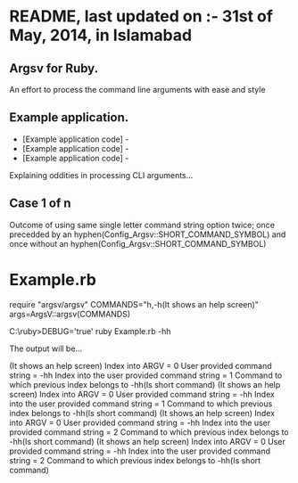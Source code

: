 # README, last updated on :- 31st of May, 2014, in Islamabad

Argsv for Ruby.
------------------
An effort to process the command line arguments with ease and style

Example application.
-----------------------
- [Example application code] -
- [Example application code] -
- [Example application code] -




Explaining oddities in processing CLI arguments...

Case 1 of n
------------
Outcome of using same single letter command string option twice; once precedded by an hyphen(Config_Argsv::SHORT_COMMAND_SYMBOL) and once without an hyphen(Config_Argsv::SHORT_COMMAND_SYMBOL)

# Example.rb

require "argsv/argsv"
COMMANDS="h,-h(It shows an help screen)"
args=ArgsV::argsv(COMMANDS)

C:\ruby>DEBUG='true' ruby Example.rb -hh 

The output will be...

(It shows an help screen) Index into ARGV = 0 User provided command string = -hh Index into the user provided command string = 1 Command to which previous index belongs to -hh(Is short command)
(It shows an help screen) Index into ARGV = 0 User provided command string = -hh Index into the user provided command string = 1 Command to which previous index belongs to -hh(Is short command)
(It shows an help screen) Index into ARGV = 0 User provided command string = -hh Index into the user provided command string = 2 Command to which previous index belongs to -hh(Is short command)
(It shows an help screen) Index into ARGV = 0 User provided command string = -hh Index into the user provided command string = 2 Command to which previous index belongs to -hh(Is short command)




